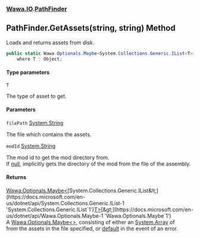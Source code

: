 ### [Wawa.IO](Wawa.IO.md 'Wawa.IO').[PathFinder](PathFinder.md 'Wawa.IO.PathFinder')

## PathFinder.GetAssets<T>(string, string) Method

Loads and returns assets from disk.

```csharp
public static Wawa.Optionals.Maybe<System.Collections.Generic.IList<T>> GetAssets<T>(string filePath, string modId=null)
    where T : Object;
```
#### Type parameters

<a name='Wawa.IO.PathFinder.GetAssets_T_(string,string).T'></a>

`T`

The type of asset to get.
#### Parameters

<a name='Wawa.IO.PathFinder.GetAssets_T_(string,string).filePath'></a>

`filePath` [System.String](https://docs.microsoft.com/en-us/dotnet/api/System.String 'System.String')

The file which contains the assets.

<a name='Wawa.IO.PathFinder.GetAssets_T_(string,string).modId'></a>

`modId` [System.String](https://docs.microsoft.com/en-us/dotnet/api/System.String 'System.String')

The mod id to get the mod directory from.  
If [null](https://docs.microsoft.com/en-us/dotnet/csharp/language-reference/keywords/null 'https://docs.microsoft.com/en-us/dotnet/csharp/language-reference/keywords/null'), implicitly gets the directory of the mod from the file of the assembly.

#### Returns
[Wawa.Optionals.Maybe&lt;](https://docs.microsoft.com/en-us/dotnet/api/Wawa.Optionals.Maybe-1 'Wawa.Optionals.Maybe`1')[System.Collections.Generic.IList&lt;](https://docs.microsoft.com/en-us/dotnet/api/System.Collections.Generic.IList-1 'System.Collections.Generic.IList`1')[T](PathFinder.GetAssets.kehnKtLmDByOjJ/zQjeehA.md#Wawa.IO.PathFinder.GetAssets_T_(string,string).T 'Wawa.IO.PathFinder.GetAssets<T>(string, string).T')[&gt;](https://docs.microsoft.com/en-us/dotnet/api/System.Collections.Generic.IList-1 'System.Collections.Generic.IList`1')[&gt;](https://docs.microsoft.com/en-us/dotnet/api/Wawa.Optionals.Maybe-1 'Wawa.Optionals.Maybe`1')  
A [Wawa.Optionals.Maybe&lt;&gt;](https://docs.microsoft.com/en-us/dotnet/api/Wawa.Optionals.Maybe-1 'Wawa.Optionals.Maybe`1'), consisting of either an [System.Array](https://docs.microsoft.com/en-us/dotnet/api/System.Array 'System.Array') of   
from the assets in the file specified, or [default](https://docs.microsoft.com/en-us/dotnet/csharp/language-reference/keywords/default 'https://docs.microsoft.com/en-us/dotnet/csharp/language-reference/keywords/default') in the event of an error.